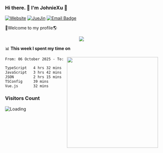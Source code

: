 ### Hi there. 👋 I'm JohnieXu :lemon:

[![Website](https://img.shields.io/badge/-Website-c14438?style=flat-square&logo=w&logoColor=white)](https://johniexu.github.io/)
[![JueJin](https://img.shields.io/badge/-JueJin-c14438?style=flat-square&logo=j&logoColor=white)](https://juejin.cn/user/2277843822444958)
[![Email Badge](https://img.shields.io/badge/-Email-c14438?style=flat-square&logo=Email&logoColor=white&link=mailto:281910378@qq.com)](mailto:281910378@qq.com)

🚀Welcome to my profile🌎

<center>
<img align='center' src="https://images.unsplash.com/photo-1690689636978-90d0f3592791?ixlib=rb-4.0.3&ixid=M3wxMjA3fDB8MHxwaG90by1wYWdlfHx8fGVufDB8fHx8fA%3D%3D&auto=format&fit=crop&w=2070&q=80">
</center>

📊 **This week I spent my time on**

<img align='right' width="300" src="https://github-readme-stats.vercel.app/api?username=JohnieXu&show_icons=true&title_color=fff&icon_color=79ff97&text_color=9f9f9f&bg_color=151515&count_private=true">

<!--START_SECTION:waka-->

```txt
From: 06 October 2025 - To: 13 October 2025

TypeScript   4 hrs 32 mins   █████████░░░░░░░░░░░░░░░░   35.70 %
JavaScript   3 hrs 42 mins   ███████▒░░░░░░░░░░░░░░░░░   29.15 %
JSON         2 hrs 15 mins   ████▒░░░░░░░░░░░░░░░░░░░░   17.72 %
TSConfig     39 mins         █▒░░░░░░░░░░░░░░░░░░░░░░░   05.21 %
Vue.js       32 mins         █░░░░░░░░░░░░░░░░░░░░░░░░   04.24 %
```

<!--END_SECTION:waka-->

### Visitors Count
<img align="left" src = "https://profile-counter.deno.dev/JohnieXu/count.svg" alt ="Loading">
